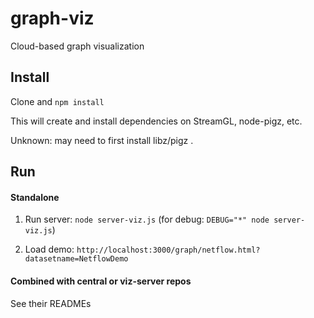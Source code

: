 graph-viz
=========

Cloud-based graph visualization

## Install

Clone and ```npm install```

This will create and install dependencies on StreamGL, node-pigz, etc. 

Unknown: may need to first install libz/pigz . 

## Run

#### Standalone


1. Run server: `node server-viz.js`  (for debug: `DEBUG="*" node server-viz.js`)

2. Load demo: `http://localhost:3000/graph/netflow.html?datasetname=NetflowDemo`



#### Combined with central or viz-server repos

See their READMEs



